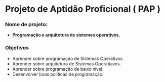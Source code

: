 # Projeto de Aptidão Proficional ( PAP )

### Nome de projeto:
* **Programação e arquitetura de sistemas operativos.**
### Objetivos
* Aprender sobre programação de Sistemas Operativos.
* Aprender sobre arquitetura de Sistemas Operatiavos.
* Aprender sobre programação de baixo nivel.
* Desenvolver boas politicas de programação.